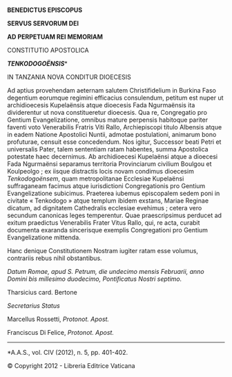 **BENEDICTUS EPISCOPUS**

**SERVUS SERVORUM DEI**

**AD PERPETUAM REI MEMORIAM**

CONSTITUTIO APOSTOLICA

***TENKODOGOËNSIS****

IN TANZANIA NOVA CONDITUR DIOECESIS

Ad aptius provehendam aeternam salutem Christifidelium in Burkina Faso degentium eorumque regimini efficacius consulendum, petitum est nuper ut archidioecesis Kupelaënsis atque dioecesis Fada Ngurmaënsis ita dividerentur ut nova constitueretur dioecesis. Qua re, Congregatio pro Gentium Evangelizatione, omnibus mature perpensis habitoque pariter faventi voto Venerabilis Fratris Viti Rallo, Archiepiscopi titulo Albensis atque in eadem Natione Apostolici Nuntii, admotae postulationi, animarum bono profuturae, censuit esse concedendum. Nos igitur, Successor beati Petri et universalis Pater, talem sententiam ratam habentes, summa Apostolica potestate haec decernimus. Ab archidioecesi Kupelaënsi atque a dioecesi Fada Ngurmaënsi separamus territoria Provinciarum civilium Boulgou et Koulpeolgo ; ex iisque distractis locis novam condimus dioecesim *Tenkodogoënsem*, quam metropolitanae Ecclesiae Kupelaënsi suffraganeam facimus atque iurisdictioni Congregationis pro Gentium Evangelizatione subicimus. Praeterea iubemus episcopalem sedem poni in civitate « Tenkodogo » atque templum ibidem exstans, Mariae Reginae dicatum, ad dignitatem Cathedralis ecclesiae evehimus ; cetera vero secundum canonicas leges temperentur. Quae praescripsimus perducet ad exitum praedictus Venerabilis Frater Vitus Rallo, qui, re acta, curabit documenta exaranda sincerisque exemplis Congregationi pro Gentium Evangelizatione mittenda.

Hanc denique Constitutionem Nostram iugiter ratam esse volumus, contrariis rebus nihil obstantibus.

*Datum Romae, apud S. Petrum, die undecimo mensis Februarii, anno Domini bis millesimo duodecimo, Pontificatus Nostri septimo.*

Tharsicius card. Bertone

*Secretarius Status*

Marcellus Rossetti, *Protonot. Apost.*

Franciscus Di Felice, *Protonot. Apost.*

* * *

*A.A.S., vol. CIV (2012), n. 5, pp. 401-402.

© Copyright 2012 - Libreria Editrice Vaticana